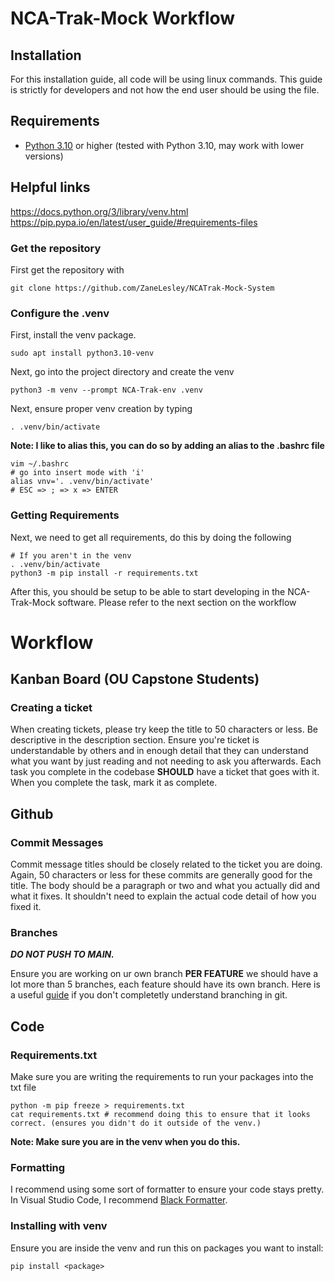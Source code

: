 # NCA-Trak-Mock Workflow

## Installation

For this installation guide, all code will be using linux commands. This guide is strictly for developers and not how the end user should be using the file.

## Requirements

-   [Python 3.10](https://www.python.org/downloads/) or higher (tested with Python 3.10, may work with lower versions)

## Helpful links

https://docs.python.org/3/library/venv.html
https://pip.pypa.io/en/latest/user_guide/#requirements-files

### Get the repository

First get the repository with

```
git clone https://github.com/ZaneLesley/NCATrak-Mock-System
```

### Configure the .venv

First, install the venv package.

```
sudo apt install python3.10-venv
```

Next, go into the project directory and create the venv

```
python3 -m venv --prompt NCA-Trak-env .venv
```

Next, ensure proper venv creation by typing

```
. .venv/bin/activate
```

**Note: I like to alias this, you can do so by adding an alias to the .bashrc file**

```
vim ~/.bashrc
# go into insert mode with 'i'
alias vnv='. .venv/bin/activate'
# ESC => ; => x => ENTER
```

### Getting Requirements

Next, we need to get all requirements, do this by doing the following

```
# If you aren't in the venv
. .venv/bin/activate
python3 -m pip install -r requirements.txt
```

After this, you should be setup to be able to start developing in the NCA-Trak-Mock software. Please refer to the next section on the workflow

# Workflow

## Kanban Board (OU Capstone Students)

### Creating a ticket

When creating tickets, please try keep the title to 50 characters or less. Be descriptive in the description section. Ensure you're ticket is understandable by others and in enough detail that they can understand what you want by just reading and not needing to ask you afterwards. Each task you complete in the codebase **SHOULD** have a ticket that goes with it. When you complete the task, mark it as complete.

## Github

### Commit Messages

Commit message titles should be closely related to the ticket you are doing. Again, 50 characters or less for these commits are generally good for the title. The body should be a paragraph or two and what you actually did and what it fixes. It shouldn't need to explain the actual code detail of how you fixed it.

### Branches

**_DO NOT PUSH TO MAIN._**

Ensure you are working on ur own branch **PER FEATURE** we should have a lot more than 5 branches, each feature should have its own branch. Here is a useful [guide](https://www.w3schools.com/git/git_branch.asp?remote=github) if you don't completetly understand branching in git.

## Code

### Requirements.txt

Make sure you are writing the requirements to run your packages into the txt file

```
python -m pip freeze > requirements.txt
cat requirements.txt # recommend doing this to ensure that it looks correct. (ensures you didn't do it outside of the venv.)
```

**Note: Make sure you are in the venv when you do this.**

### Formatting

I recommend using some sort of formatter to ensure your code stays pretty. In Visual Studio Code, I recommend [Black Formatter](https://marketplace.visualstudio.com/items?itemName=ms-python.black-formatter).

### Installing with venv

Ensure you are inside the venv and run this on packages you want to install:
```
pip install <package>
```

